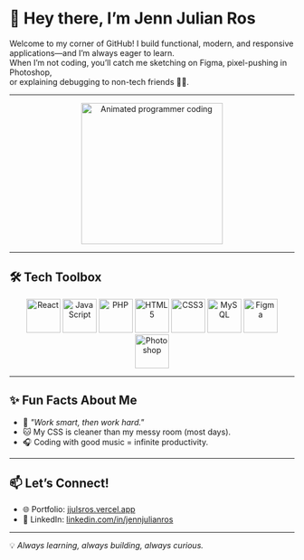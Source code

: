 # 👋 Hey there, I’m Jenn Julian Ros  

Welcome to my corner of GitHub! I build functional, modern, and responsive applications—and I’m always eager to learn.  
When I’m not coding, you’ll catch me sketching on Figma, pixel-pushing in Photoshop,  
or explaining debugging to non-tech friends 🐛🔦.  

---


<p align="center">
  <img src="https://github.com/rudrabarad/Gifs/blob/master/programmer.gif?raw=true" alt="Animated programmer coding" width="250" />
</p>

---

## 🛠️ Tech Toolbox

<p align="center">
  <!-- Replace these with animated GIFs if you want movement -->
  <img src="https://cdn.jsdelivr.net/gh/devicons/devicon/icons/react/react-original.svg" width="60" height="60" alt="React" />  
  <img src="https://cdn.jsdelivr.net/gh/devicons/devicon/icons/javascript/javascript-original.svg" width="60" height="60" alt="JavaScript" />  
  <img src="https://cdn.jsdelivr.net/gh/devicons/devicon/icons/php/php-original.svg" width="60" height="60" alt="PHP" />  
  <img src="https://cdn.jsdelivr.net/gh/devicons/devicon/icons/html5/html5-original.svg" width="60" height="60" alt="HTML5" />  
  <img src="https://cdn.jsdelivr.net/gh/devicons/devicon/icons/css3/css3-original.svg" width="60" height="60" alt="CSS3" />  
  <img src="https://cdn.jsdelivr.net/gh/devicons/devicon/icons/mysql/mysql-original.svg" width="60" height="60" alt="MySQL" />  
  <img src="https://cdn.jsdelivr.net/gh/devicons/devicon/icons/figma/figma-original.svg" width="60" height="60" alt="Figma" />  
  <img src="https://cdn.jsdelivr.net/gh/devicons/devicon/icons/photoshop/photoshop-plain.svg" width="60" height="60" alt="Photoshop" />  
</p>  

---

## ✨ Fun Facts About Me  

- 🚀 *"Work smart, then work hard."*  
- 🐱 My CSS is cleaner than my messy room (most days).  
- 🎧 Coding with good music = infinite productivity.  

---

## 📫 Let’s Connect!  

- 🌐 Portfolio: [jjulsros.vercel.app](https://jjulsros.vercel.app)  
- 💼 LinkedIn: [linkedin.com/in/jennjulianros](https://www.linkedin.com/feed/)  

---

💡 *Always learning, always building, always curious.*  
